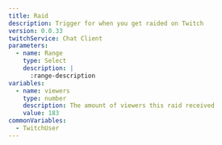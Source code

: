 ```yaml
---
title: Raid
description: Trigger for when you get raided on Twitch
version: 0.0.33
twitchService: Chat Client
parameters:
  - name: Range
    type: Select
    description: |
      :range-description
variables:
  - name: viewers
    type: number
    description: The amount of viewers this raid received
    value: 183
commonVariables:
  - TwitchUser
---
```

